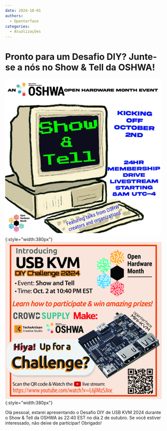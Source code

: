 ```yaml
---
date: 2024-10-01
authors:
  - Openterface
categories:
  - Atualizações
---
```


# Pronto para um Desafio DIY? Junte-se a nós no Show & Tell da OSHWA!

![poster-1](../pic/241001-1.jpeg){:style="width:380px"}
![poster-2](../pic/241001-2.jpg){:style="width:380px"}

Olá pessoal, estarei apresentando o Desafio DIY de USB KVM 2024 durante o Show & Tell da OSHWA às 22:40 EST no dia 2 de outubro. Se você estiver interessado, não deixe de participar! Obrigado!